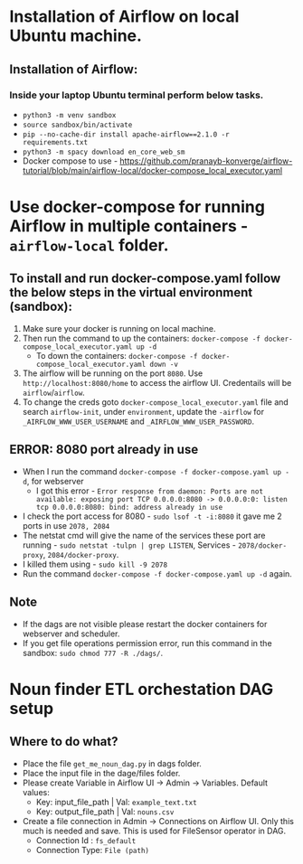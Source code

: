 # Installation of Airflow on local Ubuntu machine. 

## Installation of Airflow:
### Inside your laptop Ubuntu terminal perform below tasks.
- `python3 -m venv sandbox`
- `source sandbox/bin/activate`
- `pip --no-cache-dir install apache-airflow==2.1.0 -r requirements.txt`
- `python3 -m spacy download en_core_web_sm`
- Docker compose to use - https://github.com/pranayb-konverge/airflow-tutorial/blob/main/airflow-local/docker-compose_local_executor.yaml

# Use docker-compose for running Airflow in multiple containers - `airflow-local` folder.
## To install and run docker-compose.yaml follow the below steps in the virtual environment (sandbox):
1. Make sure your docker is running on local machine.
2. Then run the command to up the containers: `docker-compose -f docker-compose_local_executor.yaml up -d`
    - To down the containers: `docker-compose -f docker-compose_local_executor.yaml down -v`
3. The airflow will be running on the port `8080`. Use `http://localhost:8080/home` to access the airflow UI. Credentails will be `airflow`/`airflow`. 
4. To change the creds goto `docker-compose_local_executor.yaml` file and search `airflow-init`, under `environment`, update the `-airflow` for `_AIRFLOW_WWW_USER_USERNAME` and `_AIRFLOW_WWW_USER_PASSWORD`.

## ERROR: 8080 port already in use
- When I run the command `docker-compose -f docker-compose.yaml up -d`, for webserver 
    - I got this error - `Error response from daemon: Ports are not available: exposing port TCP 0.0.0.0:8080 -> 0.0.0.0:0: listen tcp 0.0.0.0:8080: bind: address already in use`
- I check the port access for 8080 - `sudo lsof -t -i:8080` it gave me 2 ports in use `2078, 2084`
- The netstat cmd will give the name of the services these port are running - `sudo netstat -tulpn | grep LISTEN`, Services - `2078/docker-proxy`, `2084/docker-proxy`.
- I killed them using - `sudo kill -9 2078`
- Run the command `docker-compose -f docker-compose.yaml up -d` again.

## Note
- If the dags are not visible please restart the docker containers for webserver and scheduler.
- If you get file operations permission error, run this command in the sandbox: `sudo chmod 777 -R ./dags/`.

# Noun finder ETL orchestation DAG setup

## Where to do what?
- Place the file `get_me_noun_dag.py` in dags folder.
- Place the input file in the dage/files folder.
- Please create Variable in Airflow UI -> Admin -> Variables. Default values:
    - Key: input_file_path | Val: `example_text.txt`
    - Key: output_file_path | Val: `nouns.csv`
- Create a file connection in Admin -> Connections on Airflow UI. Only this much is needed and save. This is used for FileSensor operator in DAG.
    - Connection Id : `fs_default`
    - Connection Type: `File (path)`
    
